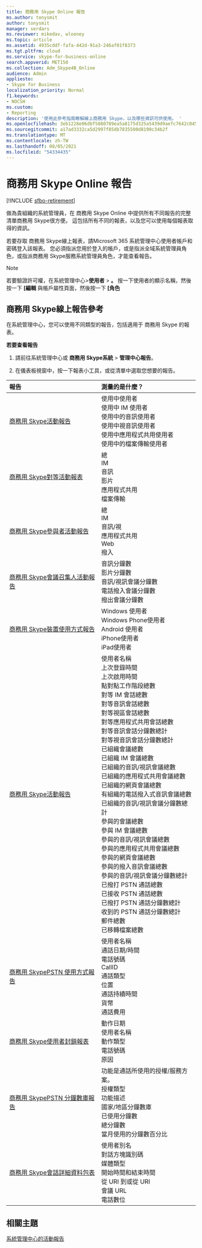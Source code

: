 ```yaml
---
title: 商務用 Skype Online 報告
ms.author: tonysmit
author: tonysmit
manager: serdars
ms.reviewer: mikedav, wlooney
ms.topic: article
ms.assetid: 4935cddf-fafa-442d-91a3-246af01f8373
ms.tgt.pltfrm: cloud
ms.service: skype-for-business-online
search.appverid: MET150
ms.collection: Adm_Skype4B_Online
audience: Admin
appliesto:
- Skype for Business
localization_priority: Normal
f1.keywords:
- NOCSH
ms.custom:
- Reporting
description: '使用此參考指南瞭解線上商務用 Skype，以及哪些資訊可供使用。 '
ms.openlocfilehash: 3eb1228e06dbf5880789ea5a8175d325a5439d9aefc7642c045963884fde70c3
ms.sourcegitcommit: a17ad3332ca5d2997f85db7835500d8190c34b2f
ms.translationtype: MT
ms.contentlocale: zh-TW
ms.lasthandoff: 08/05/2021
ms.locfileid: "54334435"
---
```

# <a name="skype-for-business-online-reporting"></a>商務用 Skype Online 報告

[!INCLUDE [sfbo-retirement](../../Hub/includes/sfbo-retirement.md)]

做為貴組織的系統管理員，在 商務用 Skype Online 中提供所有不同報告的完整清單商務用 Skype很方便。 這包括所有不同的報表，以及您可以使用每個報表取得的資訊。
  
若要存取 商務用 Skype線上報表，請Microsoft 365 系統管理中心使用者帳戶和密碼登入該報表。 您必須指派您用於登入的帳戶，或是指派全域系統管理員角色，或指派商務用 Skype服務系統管理員角色，才能查看報告。
  
> [!NOTE]
> 若要驗證許可權，在系統管理中心>**使用者**  >  **。** 按一下使用者的顯示名稱，然後按一下 **[編輯** 與帳戶屬性頁面，然後按一下 **[角色**
  
## <a name="skype-for-business-online-reporting-reference"></a>商務用 Skype線上報告參考

在系統管理中心，您可以使用不同類型的報告，包括適用于 商務用 Skype 的報表。
  
 **若要查看報告**
  
1. 請前往系統管理中心或 **商務用 Skype系統**  >  **管理中心報告**。
    
2. 在儀表板視窗中，按一下報表小工具，或從清單中選取您想要的報告。
    
|**報告**|**測量的是什麼？**|
|:-----|:-----|
|[商務用 Skype活動報告](activity-report.md) <br/> | 使用中使用者 <br/>  使用中 IM 使用者 <br/>  使用中的音訊使用者 <br/>  使用中視音訊使用者 <br/>  使用中應用程式共用使用者 <br/>  使用中的檔案傳輸使用者 <br/> |
|[商務用 Skype對等活動報表](peer-to-peer-activity-report.md) <br/> | 總 <br/>  IM <br/>  音訊 <br/>  影片 <br/>  應用程式共用 <br/>  檔案傳輸 <br/> |
|[商務用 Skype參與者活動報告](conference-participant-activity-report.md) <br/> | 總 <br/>  IM <br/>  音訊/視 <br/>  應用程式共用 <br/>  Web <br/>  撥入 <br/> |
|[商務用 Skype會議召集人活動報告](conference-organizer-activity-report.md) <br/> | 音訊分鐘數 <br/>  影片分鐘數 <br/>  音訊/視訊會議分鐘數 <br/>  電話撥入會議分鐘數 <br/>  撥出會議分鐘數 <br/> |
|[商務用 Skype裝置使用方式報告](device-usage-report.md) <br/> | Windows 使用者 <br/>  Windows Phone使用者 <br/>  Android 使用者 <br/>  iPhone使用者 <br/>  iPad使用者 <br/> |
|[商務用 Skype活動報告](activity-report.md) <br/> | 使用者名稱 <br/>  上次登錄時間 <br/>  上次啟用時間 <br/>  點對點工作階段總數 <br/>  對等 IM 會話總數 <br/>  對等音訊會話總數 <br/>  對等視區會話總數 <br/>  對等應用程式共用會話總數 <br/>  對等音訊會話分鐘數總計 <br/>  對等視音訊會話分鐘數總計 <br/>  已組織會議總數 <br/>  已組織 IM 會議總數 <br/>  已組織的音訊/視訊會議總數 <br/>  已組織的應用程式共用會議總數 <br/>  已組織的網頁會議總數 <br/>  有組織的電話撥入式音訊會議總數 <br/>  已組織的音訊/視訊會議分鐘數總計 <br/>  參與的會議總數 <br/>  參與 IM 會議總數 <br/>  參與的音訊/視訊會議總數 <br/>  參與的應用程式共用會議總數 <br/>  參與的網頁會議總數 <br/>  參與的撥入音訊會議總數 <br/>  參與的音訊/視訊會議分鐘數總計 <br/>  已撥打 PSTN 通話總數 <br/>  已接收 PSTN 通話總數 <br/>  已撥打 PSTN 通話分鐘數總計 <br/>  收到的 PSTN 通話分鐘數總計 <br/>  郵件總數 <br/>  已移轉檔案總數 <br/> |
|[商務用 SkypePSTN 使用方式報告](pstn-usage-report.md) <br/>  | 使用者名稱 <br/>  通話日期/時間 <br/>  電話號碼 <br/>  CallID <br/>  通話類型 <br/>  位置 <br/>  通話持續時間 <br/>  貨幣 <br/>  通話費用 <br/> |
|[商務用 Skype使用者封鎖報表](users-blocked-report.md) <br/> | 動作日期 <br/>  使用者名稱 <br/>  動作類型 <br/>  電話號碼 <br/>  原因 <br/> |
|[商務用 SkypePSTN 分鐘數庫報告](pstn-minute-pools-report.md) <br/> | 功能是通話所使用的授權/服務方案。 <br/> 授權類型 <br/> 功能描述 <br/> 國家/地區分鐘數庫  <br/> 已使用分鐘數 <br/> 總分鐘數 <br/> 當月使用的分鐘數百分比 <br/> |
|[商務用 Skype會話詳細資料包表](session-details-report.md) <br/> | 使用者別名 <br/> 對話方塊識別碼  <br/> 媒體類型  <br/> 開始時間和結束時間 <br/> 從 URI 到或從 URI <br/> 會議 URL <br/> 電話數位 <br/> |
 
## <a name="related-topics"></a>相關主題
[系統管理中心的活動報告](https://support.office.com/article/0d6dfb17-8582-4172-a9a9-aed798150263)

  
 
